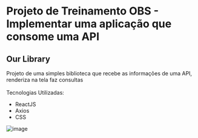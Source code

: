 # Projeto de Treinamento OBS - Implementar uma aplicação que consome uma API

## Our Library

Projeto de uma simples biblioteca que recebe as informações de uma API, renderiza na tela faz consultas </br>
</br>
Tecnologias Utilizadas:
  - ReactJS
  - Axios
  - CSS
  
  ![image](https://user-images.githubusercontent.com/50854183/171770447-c51f0680-1631-4fa4-921a-237e40a8451e.png)
